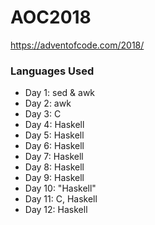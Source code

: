 # AOC2018

https://adventofcode.com/2018/


### Languages Used

- Day 1: sed & awk
- Day 2: awk
- Day 3: C
- Day 4: Haskell
- Day 5: Haskell
- Day 6: Haskell
- Day 7: Haskell
- Day 8: Haskell
- Day 9: Haskell
- Day 10: "Haskell"
- Day 11: C, Haskell
- Day 12: Haskell
